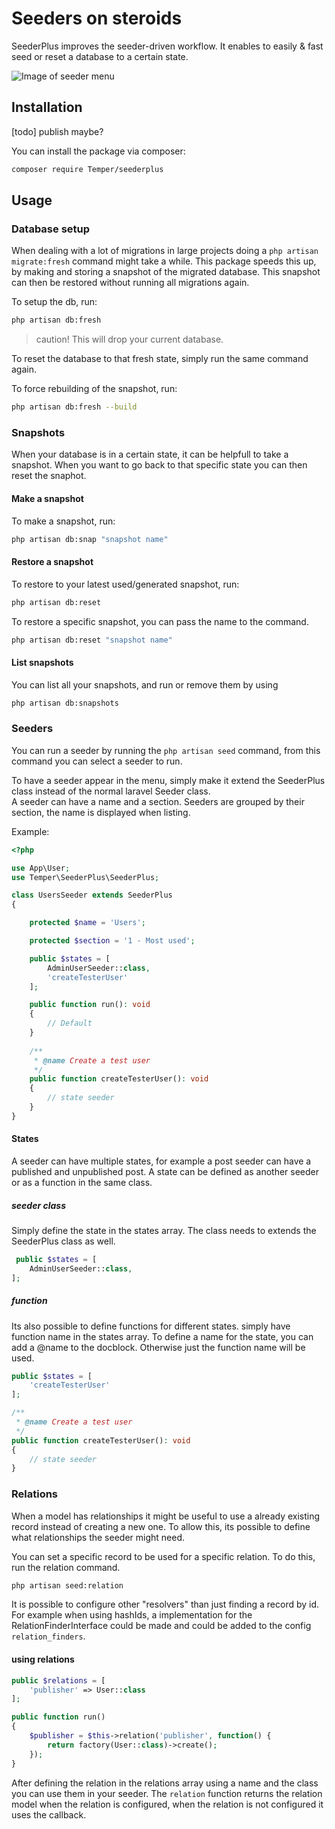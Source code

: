 # Seeders on steroids

SeederPlus improves the seeder-driven workflow. 
It enables to easily & fast seed or reset a database to a certain state.

![Image of seeder menu](https://s3.amazonaws.com/profile_photos/1137302407321018.hSL4BH8Ga3Vjgu2MQDgb_height640.png?X-Amz-Security-Token=AgoJb3JpZ2luX2VjELP%2F%2F%2F%2F%2F%2F%2F%2F%2F%2FwEaCXVzLWVhc3QtMSJIMEYCIQCFKkU92Ri%2BXAcNIhTbME%2FQmuHAPv3%2FgNrK7Ant70NA%2BAIhAP4Dhuz%2FuG1Z%2Bwv5STBTRNLqM87yNyDCkY%2FDlMCxhqbZKtoDCFsQABoMNDAzNDgzNDQ2ODQwIgy6i0UfoWMUgJs%2FbtkqtwOdIHwNcGosFTujcY50k0%2FHZUsbJiYhqVOoFHnAmiAypn47AzvyrW9CaleWo23GJY%2FTNVHLgnFEqATKrDPFiEVI7uX3p7clglXKk0ZVaMuc8wN8jKUlFFyYsJJHAm6Kiif0jRhN0cf5k9KZzQSVqFZ1i61uqrFWgytLA2m6gSBdIgxB59P4yUt2rGyPXRPGZ1RYCUg%2BeNizZZSgzOIiUSm2n8HGSt%2FzNhy7xRORRozbHqAWT1n78IBD2%2BAEWv%2BzhCC6eRghLEGS5As997PNNBP74ayR2%2BsJLg1VmiBumktrq4ZNDyibQFEI%2FsEIkQUNbkLa%2F%2BYn7af1Ow9fnkE2Xok0njjTqPh%2FT4LcBZD9U9jOImGRs3Io1koTVprStfo8yRRUbzWFY9kIVz629TRIyi4%2F3LVM%2B%2BnV%2BThkL3o1ecqxgLZ0p%2FjVAdjbbIy9A15brqYGxHtKHMzikWsQZ8MVqsy8Iu4FhOGl1fRydcDBmVl8nESc62SB9nja7xMT1SHYIb8XF06OV3Q4GKv0dhYAdsAw3JRzBWwN5d5sjUWd1vGPwF8H0s7xeGs3GrmyjYYmzQuAzIFbP%2F3iMOqDlOsFOrMBB7uxEZqG%2FLgDTIHOpIiyE%2FRACAfdbaZ9qi7Ha5d4MvH3C30u6ksx%2BEfJI8FjAWwVozdDrhVQNEGu59rhqqyIYKcwZ02ncN%2B%2FzXStrvix04JQH3y%2FytgR0bR37MA3gSICh6PJkhZibiGKXx2r2a0YhCV9kv67L%2FLb1l6RYEiSNOpQzY7rZc878tQ5APa3Al1IuYoqOxZMBl6fcMFz9cIWsrt9e6piT7H6uzE9jsmsWISW27A%3D&X-Amz-Algorithm=AWS4-HMAC-SHA256&X-Amz-Date=20190827T111646Z&X-Amz-SignedHeaders=host&X-Amz-Expires=1800&X-Amz-Credential=ASIAV34L4ZY4JWWZIZQM%2F20190827%2Fus-east-1%2Fs3%2Faws4_request&X-Amz-Signature=6df02afcea45eef0e0fc9c7ea95e09cc124d717496210d7b2a32da660167ddaa#_=_)

## Installation

[todo] publish maybe? 

You can install the package via composer:

```bash
composer require Temper/seederplus
```

## Usage

### Database setup
When dealing with a lot of migrations in large projects doing a `php artisan migrate:fresh` command might take a while. 
This package speeds this up, by making and storing a snapshot of the migrated database. This snapshot can then be restored without running all migrations again. 

To setup the db, run:  
``` bash
php artisan db:fresh
```
> caution! This will drop your current database. 

To reset the database to that fresh state,  simply run the same command again.

To force rebuilding of the snapshot, run:
``` bash
php artisan db:fresh --build
```

### Snapshots 
When your database is in a certain state, it can be helpfull to take a snapshot. When you want to go back to that specific state you can then reset the snaphot. 

#### Make a snapshot
To make a snapshot, run: 
``` bash
php artisan db:snap "snapshot name"
```
#### Restore a snapshot
To restore to your latest used/generated snapshot, run: 
``` bash
php artisan db:reset
```

To restore a specific snapshot, you can pass the name to the command. 
``` bash
php artisan db:reset "snapshot name"
```

#### List snapshots
You can list all your snapshots, and run or remove them by using
``` bash
php artisan db:snapshots
```

### Seeders

You can run a seeder by running the `php artisan seed` command, from this command you can select a seeder to run. 

To have a seeder appear in the menu, simply make it extend the SeederPlus class instead of the normal laravel Seeder class.  
A seeder can have a name and a section. Seeders are grouped by their section,  the name is displayed when listing. 

Example:
``` php 
<?php

use App\User;
use Temper\SeederPlus\SeederPlus;

class UsersSeeder extends SeederPlus
{

    protected $name = 'Users';

    protected $section = '1 - Most used';

    public $states = [
        AdminUserSeeder::class,
        'createTesterUser'
    ];

    public function run(): void
    {
        // Default
    }
    
    /**
     * @name Create a test user
     */
    public function createTesterUser(): void
    {
        // state seeder
    }
}
```

#### States
A seeder can have multiple states, for example a post seeder can have a published and unpublished post. 
A state can be defined as another seeder or as a function in the same class.

##### seeder class
Simply define the state in the states array. The class needs to extends the SeederPlus class as well. 

```php 
 public $states = [
    AdminUserSeeder::class,
];
```

##### function 
Its also possible to define functions for different states.
simply have function name in the states array. To define a name for the state, you can add a @name to the docblock. Otherwise just the function name will be used. 
  
``` php 
public $states = [
    'createTesterUser'
];

/**
 * @name Create a test user
 */
public function createTesterUser(): void
{
    // state seeder
}
```

### Relations

When a model has relationships it might be useful to use a already existing record instead of creating a new one.
To allow this, its possible to define what relationships the seeder might need. 

You can set a specific record to be used for a specific relation. To do this, run the relation command. 
``` bash
php artisan seed:relation
```
It is possible to configure other "resolvers" than just finding a record by id. For example when using hashIds, a implementation for the RelationFinderInterface could be made and could be added to the config `relation_finders`.
  
  #### using relations
  ```php
  public $relations = [
      'publisher' => User::class
  ];
  
  public function run()
  {
      $publisher = $this->relation('publisher', function() {
          return factory(User::class)->create();
      });
  }
  ```
  After defining the relation in the relations array using a name and the class you can use them in your seeder. 
  The `relation` function returns the relation model when the relation is configured, when the relation is not configured it uses the callback. 
